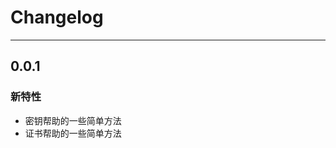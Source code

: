 # Changelog

-------------------------------------------------------------------------------

## 0.0.1

### 新特性

- 密钥帮助的一些简单方法
- 证书帮助的一些简单方法